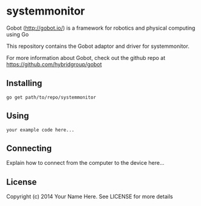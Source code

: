 # systemmonitor

Gobot (http://gobot.io/) is a framework for robotics and physical computing using Go

This repository contains the Gobot adaptor and driver for systemmonitor.

For more information about Gobot, check out the github repo at
https://github.com/hybridgroup/gobot

## Installing

    go get path/to/repo/systemmonitor

## Using

    your example code here...

## Connecting

Explain how to connect from the computer to the device here...

## License

Copyright (c) 2014 Your Name Here. See LICENSE for more details
